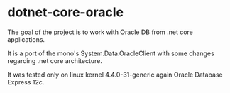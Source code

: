 # dotnet-core-oracle

The goal of the project is to work with Oracle DB from .net core applications.

It is a port of the mono's System.Data.OracleClient with some changes regarding .net core architecture.

It was tested only on linux kernel 4.4.0-31-generic again Oracle Database Express 12c.
